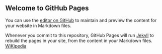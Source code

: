 ## Welcome to GitHub Pages

You can use the [editor on GitHub](https://github.com/younguei/Build-a-Wikipedia-Viewer/edit/gh-pages/README.md) to maintain and preview the content for your website in Markdown files.

Whenever you commit to this repository, GitHub Pages will run [Jekyll](https://jekyllrb.com/) to rebuild the pages in your site, from the content in your Markdown files.
[WiKipedia](https://younguei.github.io/Build-a-Wikipedia-Viewer/searchItem.html)
